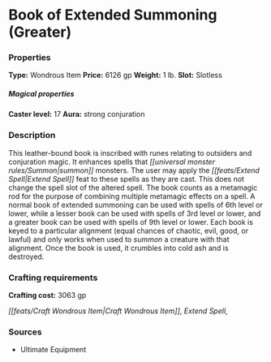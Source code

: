 ﻿---
Title: "Book of Extended Summoning (Greater)"
Type: "Wondrous Item"
Price: "6126 gp"
Weight: "1 lb."
Slot: "Slotless"
Caster level: "17"
Aura: "strong conjuration"
Description: |
  "This leather-bound book is inscribed with runes relating to outsiders and conjuration magic. It enhances spells that summon monsters. The user may apply the Extend Spell feat to these spells as they are cast. This does not change the spell slot of the altered spell. The book counts as a _metamagic rod_ for the purpose of combining multiple metamagic effects on a spell. A normal _book of extended summoning_ can be used with spells of 6th level or lower, while a lesser book can be used with spells of 3rd level or lower, and a greater book can be used with spells of 9th level or lower. Each book is keyed to a particular alignment (equal chances of chaotic, evil, good, or lawful) and only works when used to summon a creature with that alignment. Once the book is used, it crumbles into cold ash and is destroyed."
Crafting cost: "3063 gp"
Sources: "['Ultimate Equipment']"
---

# Book of Extended Summoning (Greater)

### Properties

**Type:** Wondrous Item **Price:** 6126 gp **Weight:** 1 lb. **Slot:** Slotless

##### Magical properties

**Caster level:** 17 **Aura:** strong conjuration

### Description

This leather-bound book is inscribed with runes relating to outsiders and conjuration magic. It enhances spells that _[[universal monster rules/Summon|summon]]_ monsters. The user may apply the _[[feats/Extend Spell|Extend Spell]]_ feat to these spells as they are cast. This does not change the spell slot of the altered spell. The book counts as a metamagic rod for the purpose of combining multiple metamagic effects on a spell. A normal book of extended summoning can be used with spells of 6th level or lower, while a lesser book can be used with spells of 3rd level or lower, and a greater book can be used with spells of 9th level or lower. Each book is keyed to a particular alignment (equal chances of chaotic, evil, good, or lawful) and only works when used to _summon_ a creature with that alignment. Once the book is used, it crumbles into cold ash and is destroyed.

### Crafting requirements

**Crafting cost:** 3063 gp

_[[feats/Craft Wondrous Item|Craft Wondrous Item]]_, _Extend Spell_,

### Sources

* Ultimate Equipment